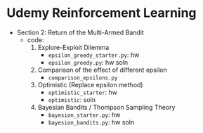 # Udemy Reinforcement Learning

- Section 2: Return of the Multi-Armed Bandit
    - code:
        1. Explore-Exploit Dilemma
            - `epsilon_greedy_starter.py`: hw
            - `epsilon_greedy.py`: hw soln
        2. Comparison of the effect of different epsilon
            - `comparison_epsilons.py`
        3. Optimistic (Replace epsilon method)
            - `optimistic_starter`: hw
            - `optimistic`: soln
        4. Bayesian Bandits / Thompson Sampling Theory
            - `bayesion_starter.py`: hw
            - `bayesion_bandits.py`: hw soln
